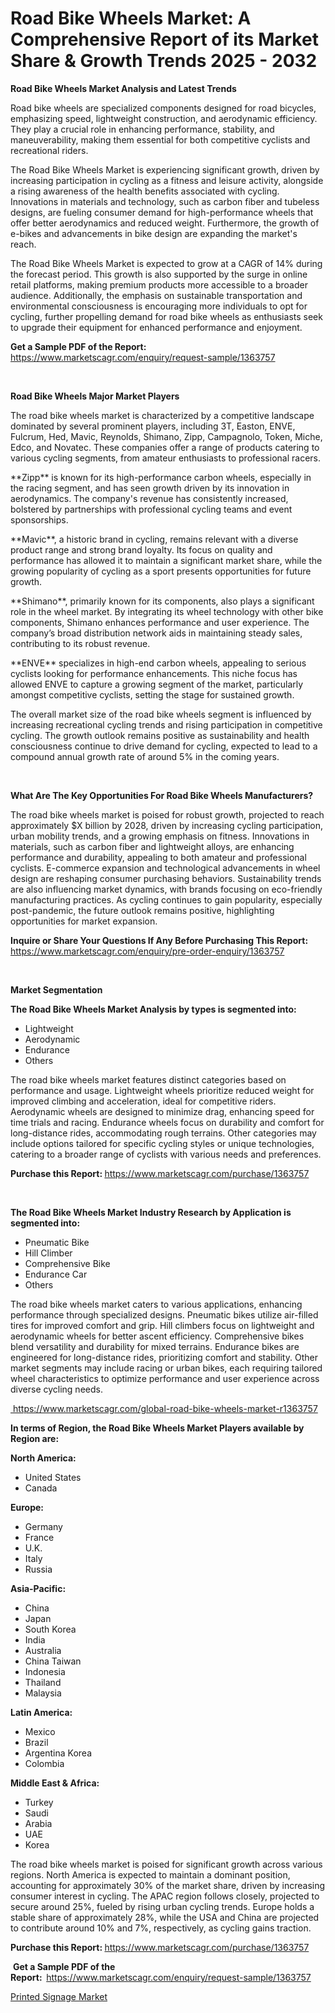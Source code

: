 <p><h1>Road Bike Wheels Market: A Comprehensive Report of its Market Share & Growth Trends 2025 - 2032</h1></p><p><strong>Road Bike Wheels Market Analysis and Latest Trends</strong></p>
<p><p>Road bike wheels are specialized components designed for road bicycles, emphasizing speed, lightweight construction, and aerodynamic efficiency. They play a crucial role in enhancing performance, stability, and maneuverability, making them essential for both competitive cyclists and recreational riders. </p><p>The Road Bike Wheels Market is experiencing significant growth, driven by increasing participation in cycling as a fitness and leisure activity, alongside a rising awareness of the health benefits associated with cycling. Innovations in materials and technology, such as carbon fiber and tubeless designs, are fueling consumer demand for high-performance wheels that offer better aerodynamics and reduced weight. Furthermore, the growth of e-bikes and advancements in bike design are expanding the market's reach.</p><p>The Road Bike Wheels Market is expected to grow at a CAGR of 14% during the forecast period. This growth is also supported by the surge in online retail platforms, making premium products more accessible to a broader audience. Additionally, the emphasis on sustainable transportation and environmental consciousness is encouraging more individuals to opt for cycling, further propelling demand for road bike wheels as enthusiasts seek to upgrade their equipment for enhanced performance and enjoyment.</p></p>
<p><strong>Get a Sample PDF of the Report:&nbsp;</strong> <a href="https://www.marketscagr.com/enquiry/request-sample/1363757?utm_campaign=3432&utm_medium=2&utm_source=Github&utm_content=ia&utm_term=04042025&utm_id=road-bike-wheels">https://www.marketscagr.com/enquiry/request-sample/1363757</a></p>
<p>&nbsp;</p>
<p><strong>Road Bike Wheels Major Market Players</strong></p>
<p><p>The road bike wheels market is characterized by a competitive landscape dominated by several prominent players, including 3T, Easton, ENVE, Fulcrum, Hed, Mavic, Reynolds, Shimano, Zipp, Campagnolo, Token, Miche, Edco, and Novatec. These companies offer a range of products catering to various cycling segments, from amateur enthusiasts to professional racers.</p><p>**Zipp** is known for its high-performance carbon wheels, especially in the racing segment, and has seen growth driven by its innovation in aerodynamics. The company's revenue has consistently increased, bolstered by partnerships with professional cycling teams and event sponsorships.</p><p>**Mavic**, a historic brand in cycling, remains relevant with a diverse product range and strong brand loyalty. Its focus on quality and performance has allowed it to maintain a significant market share, while the growing popularity of cycling as a sport presents opportunities for future growth.</p><p>**Shimano**, primarily known for its components, also plays a significant role in the wheel market. By integrating its wheel technology with other bike components, Shimano enhances performance and user experience. The company’s broad distribution network aids in maintaining steady sales, contributing to its robust revenue.</p><p>**ENVE** specializes in high-end carbon wheels, appealing to serious cyclists looking for performance enhancements. This niche focus has allowed ENVE to capture a growing segment of the market, particularly amongst competitive cyclists, setting the stage for sustained growth.</p><p>The overall market size of the road bike wheels segment is influenced by increasing recreational cycling trends and rising participation in competitive cycling. The growth outlook remains positive as sustainability and health consciousness continue to drive demand for cycling, expected to lead to a compound annual growth rate of around 5% in the coming years.</p></p>
<p>&nbsp;</p>
<p><strong>What Are The Key Opportunities For Road Bike Wheels Manufacturers?</strong></p>
<p><p>The road bike wheels market is poised for robust growth, projected to reach approximately $X billion by 2028, driven by increasing cycling participation, urban mobility trends, and a growing emphasis on fitness. Innovations in materials, such as carbon fiber and lightweight alloys, are enhancing performance and durability, appealing to both amateur and professional cyclists. E-commerce expansion and technological advancements in wheel design are reshaping consumer purchasing behaviors. Sustainability trends are also influencing market dynamics, with brands focusing on eco-friendly manufacturing practices. As cycling continues to gain popularity, especially post-pandemic, the future outlook remains positive, highlighting opportunities for market expansion.</p></p>
<p><strong>Inquire or Share Your Questions If Any Before Purchasing This Report:</strong> <a href="https://www.marketscagr.com/enquiry/pre-order-enquiry/1363757?utm_campaign=3432&utm_medium=2&utm_source=Github&utm_content=ia&utm_term=04042025&utm_id=road-bike-wheels">https://www.marketscagr.com/enquiry/pre-order-enquiry/1363757</a></p>
<p>&nbsp;</p>
<p><strong>Market Segmentation</strong></p>
<p><strong>The Road Bike Wheels Market Analysis by types is segmented into:</strong></p>
<p><ul><li>Lightweight</li><li>Aerodynamic</li><li>Endurance</li><li>Others</li></ul></p>
<p><p>The road bike wheels market features distinct categories based on performance and usage. Lightweight wheels prioritize reduced weight for improved climbing and acceleration, ideal for competitive riders. Aerodynamic wheels are designed to minimize drag, enhancing speed for time trials and racing. Endurance wheels focus on durability and comfort for long-distance rides, accommodating rough terrains. Other categories may include options tailored for specific cycling styles or unique technologies, catering to a broader range of cyclists with various needs and preferences.</p></p>
<p><strong>Purchase this Report:&nbsp;</strong><a href="https://www.marketscagr.com/purchase/1363757?utm_campaign=3432&utm_medium=2&utm_source=Github&utm_content=ia&utm_term=04042025&utm_id=road-bike-wheels">https://www.marketscagr.com/purchase/1363757</a></p>
<p>&nbsp;</p>
<p><strong>The Road Bike Wheels Market Industry Research by Application is segmented into:</strong></p>
<p><ul><li>Pneumatic Bike</li><li>Hill Climber</li><li>Comprehensive Bike</li><li>Endurance Car</li><li>Others</li></ul></p>
<p><p>The road bike wheels market caters to various applications, enhancing performance through specialized designs. Pneumatic bikes utilize air-filled tires for improved comfort and grip. Hill climbers focus on lightweight and aerodynamic wheels for better ascent efficiency. Comprehensive bikes blend versatility and durability for mixed terrains. Endurance bikes are engineered for long-distance rides, prioritizing comfort and stability. Other market segments may include racing or urban bikes, each requiring tailored wheel characteristics to optimize performance and user experience across diverse cycling needs.</p></p>
<p><a href="https://www.marketscagr.com/global-road-bike-wheels-market-r1363757?utm_campaign=3432&utm_medium=2&utm_source=Github&utm_content=ia&utm_term=04042025&utm_id=road-bike-wheels">&nbsp;https://www.marketscagr.com/global-road-bike-wheels-market-r1363757</a></p>
<p><strong>In terms of Region, the Road Bike Wheels Market Players available by Region are:</strong></p>
<p>
    <p> <strong> North America: </strong>
        <ul>
            <li>United States</li>
            <li>Canada</li>
        </ul>
        </p> 
    <p> <strong> Europe: </strong>
        <ul>
            <li>Germany</li>
            <li>France</li>
            <li>U.K.</li>
            <li>Italy</li>
            <li>Russia</li>
        </ul>
        </p> 
    <p> <strong> Asia-Pacific: </strong>
        <ul>
            <li>China</li>
            <li>Japan</li>
            <li>South Korea</li>
            <li>India</li>
            <li>Australia</li>
            <li>China Taiwan</li>
            <li>Indonesia</li>
            <li>Thailand</li>
            <li>Malaysia</li>
        </ul>
        </p> 
    <p> <strong> Latin America: </strong>
        <ul>
            <li>Mexico</li>
            <li>Brazil</li>
            <li>Argentina Korea</li>
            <li>Colombia</li>
        </ul>
        </p> 
    <p> <strong> Middle East & Africa: </strong>
        <ul>
            <li>Turkey</li>
            <li>Saudi</li>
            <li>Arabia</li>
            <li>UAE</li>
            <li>Korea</li>
        </ul>
    </p>
    </p>
<p><p>The road bike wheels market is poised for significant growth across various regions. North America is expected to maintain a dominant position, accounting for approximately 30% of the market share, driven by increasing consumer interest in cycling. The APAC region follows closely, projected to secure around 25%, fueled by rising urban cycling trends. Europe holds a stable share of approximately 28%, while the USA and China are projected to contribute around 10% and 7%, respectively, as cycling gains traction.</p></p>
<p><strong>Purchase this Report: </strong><a href="https://www.marketscagr.com/purchase/1363757?utm_campaign=3432&utm_medium=2&utm_source=Github&utm_content=ia&utm_term=04042025&utm_id=road-bike-wheels">https://www.marketscagr.com/purchase/1363757</a></p>
<p>&nbsp;<strong>Get a Sample PDF of the Report:&nbsp;&nbsp;</strong><a href="https://www.marketscagr.com/enquiry/request-sample/1363757?utm_campaign=3432&utm_medium=2&utm_source=Github&utm_content=ia&utm_term=04042025&utm_id=road-bike-wheels">https://www.marketscagr.com/enquiry/request-sample/1363757</a></p>
<p><strong></strong></p>
<p><p><a href="https://github.com/shamyzinniwl/Market-Research-Report-List-1/blob/main/printed-signage-market.md?utm_campaign=3432&utm_medium=2&utm_source=Github&utm_content=ia&utm_term=04042025&utm_id=road-bike-wheels">Printed Signage Market</a></p></p>